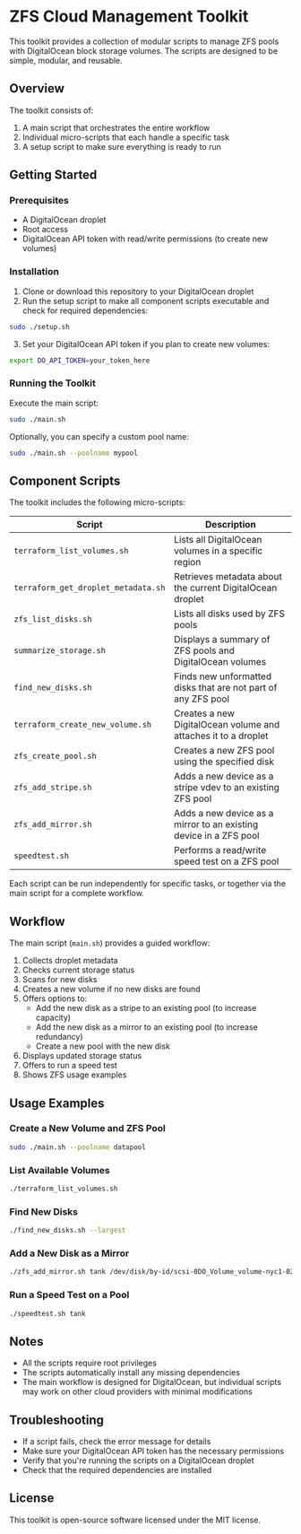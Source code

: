 # ZFS Cloud Management Toolkit

This toolkit provides a collection of modular scripts to manage ZFS pools with DigitalOcean block storage volumes. The scripts are designed to be simple, modular, and reusable.

## Overview

The toolkit consists of:

1. A main script that orchestrates the entire workflow
2. Individual micro-scripts that each handle a specific task
3. A setup script to make sure everything is ready to run

## Getting Started

### Prerequisites

- A DigitalOcean droplet
- Root access
- DigitalOcean API token with read/write permissions (to create new volumes)

### Installation

1. Clone or download this repository to your DigitalOcean droplet
2. Run the setup script to make all component scripts executable and check for required dependencies:

```bash
sudo ./setup.sh
```

3. Set your DigitalOcean API token if you plan to create new volumes:

```bash
export DO_API_TOKEN=your_token_here
```

### Running the Toolkit

Execute the main script:

```bash
sudo ./main.sh
```

Optionally, you can specify a custom pool name:

```bash
sudo ./main.sh --poolname mypool
```

## Component Scripts

The toolkit includes the following micro-scripts:

| Script | Description |
|--------|-------------|
| `terraform_list_volumes.sh` | Lists all DigitalOcean volumes in a specific region |
| `terraform_get_droplet_metadata.sh` | Retrieves metadata about the current DigitalOcean droplet |
| `zfs_list_disks.sh` | Lists all disks used by ZFS pools |
| `summarize_storage.sh` | Displays a summary of ZFS pools and DigitalOcean volumes |
| `find_new_disks.sh` | Finds new unformatted disks that are not part of any ZFS pool |
| `terraform_create_new_volume.sh` | Creates a new DigitalOcean volume and attaches it to a droplet |
| `zfs_create_pool.sh` | Creates a new ZFS pool using the specified disk |
| `zfs_add_stripe.sh` | Adds a new device as a stripe vdev to an existing ZFS pool |
| `zfs_add_mirror.sh` | Adds a new device as a mirror to an existing device in a ZFS pool |
| `speedtest.sh` | Performs a read/write speed test on a ZFS pool |

Each script can be run independently for specific tasks, or together via the main script for a complete workflow.

## Workflow

The main script (`main.sh`) provides a guided workflow:

1. Collects droplet metadata
2. Checks current storage status
3. Scans for new disks
4. Creates a new volume if no new disks are found
5. Offers options to:
   - Add the new disk as a stripe to an existing pool (to increase capacity)
   - Add the new disk as a mirror to an existing pool (to increase redundancy)
   - Create a new pool with the new disk
6. Displays updated storage status
7. Offers to run a speed test
8. Shows ZFS usage examples

## Usage Examples

### Create a New Volume and ZFS Pool

```bash
sudo ./main.sh --poolname datapool
```

### List Available Volumes

```bash
./terraform_list_volumes.sh
```

### Find New Disks

```bash
./find_new_disks.sh --largest
```

### Add a New Disk as a Mirror

```bash
./zfs_add_mirror.sh tank /dev/disk/by-id/scsi-0DO_Volume_volume-nyc1-02
```

### Run a Speed Test on a Pool

```bash
./speedtest.sh tank
```

## Notes

- All the scripts require root privileges
- The scripts automatically install any missing dependencies
- The main workflow is designed for DigitalOcean, but individual scripts may work on other cloud providers with minimal modifications

## Troubleshooting

- If a script fails, check the error message for details
- Make sure your DigitalOcean API token has the necessary permissions
- Verify that you're running the scripts on a DigitalOcean droplet
- Check that the required dependencies are installed

## License

This toolkit is open-source software licensed under the MIT license.
